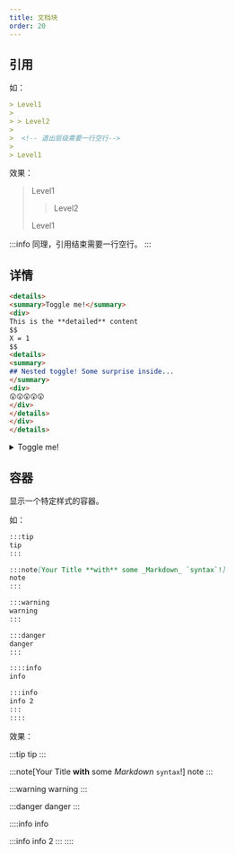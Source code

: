 ```yaml
---
title: 文档块
order: 20
---
```


## 引用

如：

```md quote
> Level1
>
> > Level2
>
>  <!-- 退出层级需要一行空行-->
>
> Level1
```

效果：

> Level1
>
> > Level2
>
>  <!-- 退出层级需要一行空行-->
>
> Level1

:::info
同理，引用结束需要一行空行。
:::

## 详情

```md
<details>
<summary>Toggle me!</summary>
<div>
This is the **detailed** content
$$
X = 1
$$   
<details>
<summary>
## Nested toggle! Some surprise inside...
</summary>
<div>
😲😲😲😲😲
</div>
</details>
</div>
</details>
```

<details>
<summary>Toggle me!</summary>
<div>
This is the **detailed** content
$$
X = 1
$$   
<details>
<summary>
## Nested toggle! Some surprise inside...
</summary>
<div>
😲😲😲😲😲
</div>
</details>
</div>
</details>

## 容器

显示一个特定样式的容器。

如：

```md pullquote
:::tip
tip
:::

:::note[Your Title **with** some _Markdown_ `syntax`!]
note
:::

:::warning
warning
:::

:::danger
danger
:::

::::info
info

:::info
info 2
:::
::::
```

效果：

:::tip
tip
:::

:::note[Your Title **with** some _Markdown_ `syntax`!]
note
:::

:::warning
warning
:::

:::danger
danger
:::

::::info
info

:::info
info 2
:::
::::
